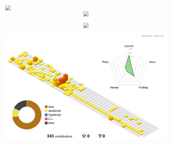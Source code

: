 <div>
  <img  src="https://capsule-render.vercel.app/api?type=waving&color=auto&height=200&section=header&text=CodeJuggler🤹&fontSize=90" />  
</div>

<!--
<div align="center">
	<img src="https://img.shields.io/badge/Java-007396?style=flat&logo=Java&logoColor=white" />
	<img src="https://img.shields.io/badge/HTML5-E34F26?style=flat&logo=HTML5&logoColor=white" />
	<img src="https://img.shields.io/badge/CSS3-1572B6?style=flat&logo=CSS3&logoColor=white" />
</div>
-->

<div align="center">
  <img src="https://github-readme-stats.vercel.app/api/top-langs/?username=CodeJuggler19&layout=compact"><br><br>
  <img src="https://github-readme-stats.vercel.app/api?username=CodeJuggler19&show_icons=true">
</div>

![](./profile-3d-contrib/profile-green-animate.svg)
